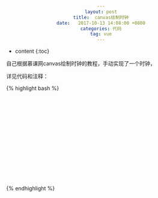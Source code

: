 ```yaml
---
layout: post
title:  canvas绘制时钟
date:   2017-10-13 14:08:00 +0800
categories: 代码
tag: vue
---
```


* content
{:toc}

自己根据慕课网canvas绘制时钟的教程，手动实现了一个时钟，

详见代码和注释：

{% highlight bash %}
<!DOCTYPE html>
<html lang="en">
<head>
	<meta charset="UTF-8">
	<title>Document</title>
	<style type="text/css">
		div{
			text-align: center;
			margin-top: 250px;
		}
		#clock{
			/*border:1px solid #ccc;*/
		}
	</style>
</head>
<body>
	<div>
		<canvas id="clock" height="200px" width="200px"></canvas>
	</div>
<script type="text/javascript">
	var dom = document.getElementById('clock');
	var ctx = dom.getContext("2d");	// 获取canvas上下文
	var width = ctx.canvas.width;	// canvas对象的宽
	var height = ctx.canvas.height;	// canvas对象的高
	// console.log(width, height);
	var r = width / 2;	//圆的半径
	var rem = width / 200;	//定义比例

	// 绘制背景
	function drawBackground(){
		ctx.save();	//保存之前的画布环境
		ctx.translate(r,r);	//重置原点
		ctx.beginPath();	//开始绘图
		ctx.lineWidth = 10 * rem;	//设置线条宽度
		ctx.arc(0, 0, r - (ctx.lineWidth/2), 0, 2*Math.PI);	//创建一个圆形
		ctx.stroke();	//绘制路径

		var hourNumbers = [3, 4, 5, 6, 7, 8, 9, 10, 11, 12, 1, 2];	//12个小时数，从x轴开始绘制
		ctx.font = 18 * rem + 'px Arial';	//设置文本的大小和字体
		ctx.textAlign = 'center';	//设置文本的左右对齐方式
		ctx.textBaseline = 'middle';	//设置文本的上下对齐方式
		// 绘制小时数
		hourNumbers.forEach(function(num, i){
			var rad = 2 * Math.PI / 12 * i;	//每个小时数的角度
			var x = (r - 30 * rem) * Math.cos(rad);	//相对圆心的x坐标
			var y = (r - 30 * rem) * Math.sin(rad);	//相对圆心的y坐标
			ctx.fillText(num, x, y);	//执行fillText方法在相应坐标绘制文本
		});

		// 绘制分钟的60个小点
		for(var i = 0; i < 60; i++){
			var rad = 2 * Math.PI / 60 * i;	//每分钟数的角度
			var x = (r - 16 * rem) * Math.cos(rad);	//相对圆心的x坐标
			var y = (r - 16 * rem) * Math.sin(rad);	//相对圆心的y坐标
			ctx.beginPath();	//开始绘图
			// 对小时数的点和分钟数的点加以区分
			if(i % 5 === 0){
				ctx.fillStyle = '#000';	//小时数的点为黑色
				ctx.arc(x, y, 2 * rem, 0, 2*Math.PI);	//创建一个圆形
			}else{
				ctx.fillStyle = '#ccc';	//分钟数的点为灰色
				ctx.arc(x, y, 2 * rem, 0, 2*Math.PI);	//创建一个圆形
			}
			ctx.fill();	//绘制路径
			// ctx.fillText('·', x, y);	//执行fillText方法在相应坐标绘制文本
		}
	}

	// 绘制时针
	function drawHour(hour, minute){
		ctx.save();	//保存之前的画布环境
		var rad = 2 * Math.PI / 12 * parseInt(hour);	//计算出时针的旋转大角度
		rad += 2 * Math.PI / 12 / 60 * parseInt(minute);	//计算出时针的旋转小角度
		ctx.beginPath();	//开始绘图
		ctx.rotate(rad);	//旋转时针弧度
		ctx.lineWidth = 6 * rem;	//设置线条宽度
		ctx.lineCap = "round";	//设置线条末端线帽的样式
		ctx.moveTo(0, 10 * rem);	//初始化画点的位置
		ctx.lineTo(0, -((r / 2) - 15 * rem));	//创建一条直线（时针）
		ctx.stroke();	//绘制路径
		ctx.restore();	//还原之前保存的画布环境
	}

	// 绘制分针
	function drawMinute(minute, second){
		ctx.save();	//保存之前的画布环境
		var rad = 2 * Math.PI / 60 * parseInt(minute);	//计算出分针的旋转大角度
		rad += 2 * Math.PI / 60 / 60 * parseInt(second);	//计算出分针的旋转小角度
		ctx.beginPath();	//开始绘图
		ctx.rotate(rad);	//旋转分针弧度
		ctx.lineWidth = 3 * rem;	//设置线条宽度
		ctx.lineCap = "round";	//设置线条末端线帽的样式
		ctx.moveTo(0, 10 * rem);	//初始化画点的位置
		ctx.lineTo(0, -(r - 40 * rem));	//创建一条直线（分针）
		ctx.stroke();	//绘制路径
		ctx.restore();	//还原之前保存的画布环境
	}

	// 绘制秒针
	function drawSeconds(second){
		ctx.save();	//保存之前的画布环境
		var rad = 2 * Math.PI / 60 * parseInt(second);	//计算出秒针的旋转角度
		ctx.beginPath();	//开始绘图
		ctx.rotate(rad);	//旋转秒针弧度
		ctx.fillStyle = '#ff0000';	//秒钟的线条填充色为红色
		ctx.moveTo(-2 * rem, 15 * rem);	//初始化画点的位置
		ctx.lineTo(2 * rem, 15 * rem);	//创建秒针的一条边
		ctx.lineTo(.5 * rem, -(r - 20 * rem));	//创建秒针的一条边
		ctx.lineTo(-.5 * rem, -(r - 20 * rem));	//创建秒针的一条边
		ctx.fill();	//绘制填充路径
		ctx.restore();	//还原之前保存的画布环境
	}

	//	绘制针的中心点
	function drawDot(){
		ctx.beginPath();	//开始绘图
		ctx.arc(0, 0, 3 * rem, 0, 2 * Math.PI);	//创建圆点
		ctx.fillStyle = '#fff';	//定义圆点的填充色为白色
		ctx.fill();	//绘制填充路径
	}

	//	绘制整个时钟
	function draw() {
		ctx.clearRect(0, 0, width, height);	//清除矩形画布
		var now = new Date();	//获取当前时间
		var h = now.getHours();	//当前小时数
		var m = now.getMinutes();	//当前分钟数
		var s = now.getSeconds();	//当前秒数
		drawBackground();	//绘制背景
		drawHour(h, m);	//绘制时针
		drawMinute(m, s);	//绘制分针
		drawSeconds(s);	//绘制秒针
		drawDot();	//绘制圆点
		ctx.restore();	//还原画布环境
	}

	draw();	//绘制闹钟
	setInterval(draw, 1000);	//定时绘制闹钟
</script>
</body>
</html>
{% endhighlight %}


